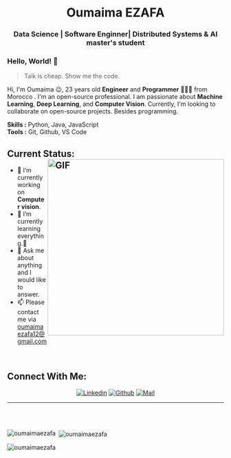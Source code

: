 <h1 align="center">Oumaima EZAFA</h1>
<h3 align="center">Data Science | Software Enginner| Distributed Systems & AI master's student</h3>



### Hello, World! 👋

> Talk is cheap. Show me the code.




Hi, I'm Oumaima 😉, 23 years old **Engineer** and **Programmer** 👨🏻‍💻 from Morocco . I'm an open-source professional. I am passionate about **Machine Learning**, **Deep Learning**, and **Computer Vision**. Currently, I'm looking to collaborate on open-source projects. Besides programming.
</br>

**Skills :** Python, Java, JavaScript
</br>
**Tools :** Git, Github, VS Code


## Current Status: <img width="410px" align="right" alt="GIF" src="https://media.giphy.com/media/iIqmM5tTjmpOB9mpbn/giphy.gif"/>


* 🔭 I’m currently working on **Computer vision**.
* 🌱 I’m currently learning everything.🤣
* 💬 Ask me about anything and I would like to answer.
* 📫 Please contact me via  oumaimaezafa12@gmail.com

</br>

<h2 align="left">Connect With Me:</h2>

<div align=center>

[![Linkedin](https://img.shields.io/badge/LinkedIn-0077B5?style=for-the-badge&logo=linkedin&logoColor=white)](https://www.linkedin.com/in/oumaima-ezafa-960512197/)
[![Github](https://img.shields.io/badge/GitHub-100000?style=for-the-badge&logo=github&logoColor=white)](https://github.com/oumaimaezafa)
[![Mail](https://img.shields.io/badge/Gmail-D14836?style=for-the-badge&logo=gmail&logoColor=white)](mailto:oumaimaezafa12@gmail.com)  
</div>



-----


 <br>
 <br>
 <p align="center">
<p><img align="left" src="https://github-readme-stats.vercel.app/api/top-langs?username=oumaimaezafa&show_icons=true&locale=en&layout=compact" alt="oumaimaezafa" /></p>

<p>&nbsp;<img align="center" src="https://github-readme-stats.vercel.app/api?username=oumaimaezafa&show_icons=true&locale=en" alt="oumaimaezafa" /></p>

<p><img align="center" src="https://github-readme-streak-stats.herokuapp.com/?user=oumaimaezafa&" alt="oumaimaezafa" /></p>
  </P>
  







